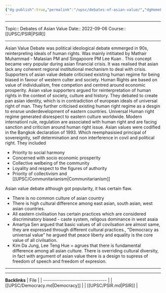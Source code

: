 ```yaml
---
{"dg-publish":true,"permalink":"/upsc/debates-of-asian-value/","dgHomeLink":true,"dgPassFrontmatter":false}
---
```


----
Topic:: Debates of Asian Value
Date:: 2022-09-06
Course:: [[UPSC/PSIR|PSIR]] 

----
Asian Value Debate was political ideological debate emmerged in 90s, reinterpreting ideals of human rights. Was mainly intitiated by Mathair Muhammad - Malasian PM and Singapoore PM Lee Kuan . 
This concept became very popular during asian financial crisis. It was realised that asian lack any coherent regional institutional mechanism to deal with crisis. 
Supporters of asian value debate criticised existing human regime for being biased in favour of western culter and society. Human Rights are based on value of individualism, free competion and centred around economic prosperity. 
Asian value supporters argued for reinterpretation of human rights in the context of society, culture and history. They debated to create pan asian identity, which is in contradiction of european ideals of universal right of man. 
They further criticised existing human right regime as a desgin to ensrue underdevelopment of eastern countries. 
Universal Human right regime generated disrespect to eastern culture worldwide. Modern internationl rule, regulation are associated with human right and are facing sanction and criticism around human right issue. 
Asian values were codified in the Bangkok declaration of 1993. Which reemphasisied principal of sovereignity, self determination and  non interference in covil and political right. They included 
- Priority to social harmony 
- Concerned with socio economic prosperity 
- Collective welbeing of the community 
- Loyality and respect to the figures of authority 
- Priority of collectivism and [[UPSC/Communitarianism|Communitarianism]] 

Asian value debate although got popularity, it has certain flaw.  
- There is no  common culture of asian country 
- There is high cultural difference among east asian, south asian, west asian countries. 
- All eastern civilisation has certain practices which are considered discriminatory biased - caste system, religous dominance in west asaia
- Amartya Sen argued that basic values of all covilsation are almost same, they are expressed through different cultural practices., "Democracy as universal value" he argued that peace liberty and equality is the core value of all civilsation. 
- Kim Da Jung, Lee Teng Hue = agrues that there is fundamental difference among all asian culture. There is overriding cultural diversity, in fact with argument of asian value there is a design to supress of freedom of speech and freedom of expresion. 
---
---
**Backlinks**
| File                             |
| -------------------------------- |
| [[UPSC/Democracy.md\|Democracy]] |
| [[UPSC/PSIR.md\|PSIR]]           |



